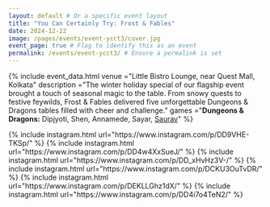 ```yaml
---
layout: default # Or a specific event layout
title: "You Can Certainly Try: Frost & Fables"
date: 2024-12-22
image: /pages/events/event-ycct3/cover.jpg
event_page: true # Flag to identify this as an event
permalink: /events/event-ycct3/ # Ensure a permalink is set
---
```


{% include event_data.html
    venue       ="Little Bistro Lounge, near Quest Mall, Kolkata"
    description ="The winter holiday special of our flagship event brought a touch of seasonal magic to the table. From snowy quests to festive feywilds, Frost & Fables delivered five unforgettable Dungeons & Dragons tables filled with cheer and challenge."
    games       ="**Dungeons & Dragons:** Dipjyoti, Shen, Annamede, Sayar, [Saurav](https://www.instagram.com/sauravjana7/)"
%}

<div style="column-width: 350px; column-gap: 10px; column-fill: balance;">
{% include instagram.html url="https://www.instagram.com/p/DD9VHE-TKSp/" %}
{% include instagram.html url="https://www.instagram.com/p/DD4w4XxSueJ/" %}
{% include instagram.html url="https://www.instagram.com/p/DD_xHvHz3V-/" %}
{% include instagram.html url="https://www.instagram.com/p/DCKU3OuTvDR/" %}
{% include instagram.html url="https://www.instagram.com/p/DEKLLGhz1dX/" %}
{% include instagram.html url="https://www.instagram.com/p/DD4i7o4TeN2/" %}
</div>
<script src="//www.instagram.com/embed.js"></script>